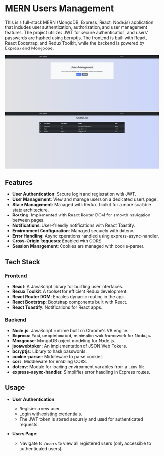 # MERN Users Management

This is a full-stack MERN (MongoDB, Express, React, Node.js) application that includes user authentication, authorization, and user management features. The project utilizes JWT for secure authentication, and users' passwords are hashed using bcryptjs. The frontend is built with React, React Bootstrap, and Redux Toolkit, while the backend is powered by Express and Mongoose.

![Alt text](/homePage.png)
![Alt text](/users_list.png)

## Features

- **User Authentication**: Secure login and registration with JWT.
- **User Management**: View and manage users on a dedicated users page.
- **State Management**: Managed with Redux Toolkit for a more scalable state architecture.
- **Routing**: Implemented with React Router DOM for smooth navigation between pages.
- **Notifications**: User-friendly notifications with React Toastify.
- **Environment Configuration**: Managed securely with dotenv.
- **Error Handling**: Async operations handled using express-async-handler.
- **Cross-Origin Requests**: Enabled with CORS.
- **Session Management**: Cookies are managed with cookie-parser.

## Tech Stack

### Frontend

- **React**: A JavaScript library for building user interfaces.
- **Redux Toolkit**: A toolset for efficient Redux development.
- **React Router DOM**: Enables dynamic routing in the app.
- **React Bootstrap**: Bootstrap components built with React.
- **React Toastify**: Notifications for React apps.

### Backend

- **Node.js**: JavaScript runtime built on Chrome's V8 engine.
- **Express**: Fast, unopinionated, minimalist web framework for Node.js.
- **Mongoose**: MongoDB object modeling for Node.js.
- **jsonwebtoken**: An implementation of JSON Web Tokens.
- **bcryptjs**: Library to hash passwords.
- **cookie-parser**: Middleware to parse cookies.
- **cors**: Middleware for enabling CORS.
- **dotenv**: Module for loading environment variables from a `.env` file.
- **express-async-handler**: Simplifies error handling in Express routes.

## Usage

- **User Authentication**:

  - Register a new user.
  - Login with existing credentials.
  - The JWT token is stored securely and used for authenticated requests.

- **Users Page**:
  - Navigate to `/users` to view all registered users (only accessible to authenticated users).
